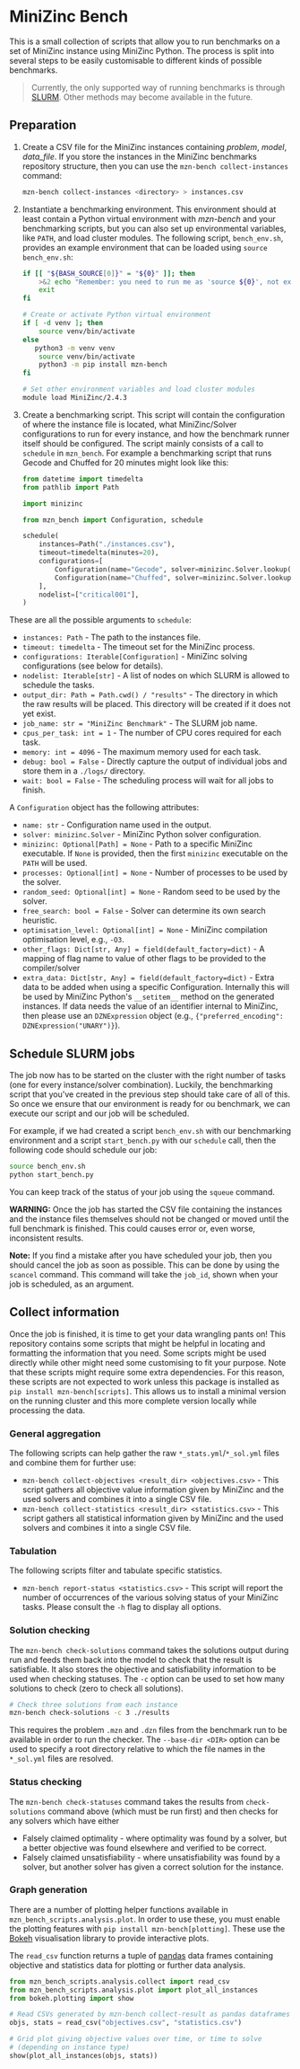 # MiniZinc Bench

This is a small collection of scripts that allow you to run benchmarks on a set
of MiniZinc instance using MiniZinc Python. The process is split into several
steps to be easily customisable to different kinds of possible benchmarks.

> Currently, the only supported way of running benchmarks is through
> [SLURM](https://slurm.schedmd.com/). Other methods may become available in the
> future.

## Preparation

1. Create a CSV file for the MiniZinc instances containing _problem_, _model_,
   _data_file_. If you store the instances in the MiniZinc benchmarks
   repository structure, then you can use the `mzn-bench collect-instances`
   command:
   ```bash
   mzn-bench collect-instances <directory> > instances.csv
   ```
2. Instantiate a benchmarking environment. This environment should at least
   contain a Python virtual environment with _mzn-bench_ and your benchmarking
   scripts, but you can also set up environmental variables, like `PATH`, and
   load cluster modules. The following script, `bench_env.sh`,
   provides an example environment that can be loaded using `source bench_env.sh`:

   ```bash
   if [[ "${BASH_SOURCE[0]}" = "${0}" ]]; then
       >&2 echo "Remember: you need to run me as 'source ${0}', not execute it!"
       exit
   fi

   # Create or activate Python virtual environment
   if [ -d venv ]; then
       source venv/bin/activate
   else
      python3 -m venv venv
       source venv/bin/activate
       python3 -m pip install mzn-bench
   fi

   # Set other environment variables and load cluster modules
   module load MiniZinc/2.4.3
   ```

3. Create a benchmarking script. This script will contain the configuration of
   where the instance file is located, what MiniZinc/Solver configurations to
   run for every instance, and how the benchmark runner itself should be
   configured. The script mainly consists of a call to `schedule` in
   `mzn_bench`. For example a benchmarking script that runs Gecode and
   Chuffed for 20 minutes might look like this:

   ```python
   from datetime import timedelta
   from pathlib import Path

   import minizinc

   from mzn_bench import Configuration, schedule

   schedule(
       instances=Path("./instances.csv"),
       timeout=timedelta(minutes=20),
       configurations=[
           Configuration(name="Gecode", solver=minizinc.Solver.lookup("gecode")),
           Configuration(name="Chuffed", solver=minizinc.Solver.lookup("chuffed")),
       ],
       nodelist=["critical001"],
   )
   ```

These are all the possible arguments to `schedule`:

- `instances: Path` - The path to the instances file.
- `timeout: timedelta` - The timeout set for the MiniZinc process.
- `configurations: Iterable[Configuration]` - MiniZinc solving configurations
  (see below for details).
- `nodelist: Iterable[str]` - A list of nodes on which SLURM is allowed to
  schedule the tasks.
- `output_dir: Path = Path.cwd() / "results"` - The directory in which the raw
  results will be placed. This directory will be created if it does not yet
  exist.
- `job_name: str = "MiniZinc Benchmark"` - The SLURM job name.
- `cpus_per_task: int = 1` - The number of CPU cores required for each task.
- `memory: int = 4096` - The maximum memory used for each task.
- `debug: bool = False` - Directly capture the output of individual jobs
  and store them in a `./logs/` directory.
- `wait: bool = False` - The scheduling process will wait for all jobs to
  finish.

A `Configuration` object has the following attributes:

- `name: str` - Configuration name used in the output.
- `solver: minizinc.Solver` - MiniZinc Python solver configuration.
- `minizinc: Optional[Path] = None` - Path to a specific MiniZinc executable.
  If `None` is provided, then the first `minizinc` executable on the `PATH`
  will be used.
- `processes: Optional[int] = None` - Number of processes to be used by the
  solver.
- `random_seed: Optional[int] = None` - Random seed to be used by the solver.
- `free_search: bool = False` - Solver can determine its own search heuristic.
- `optimisation_level: Optional[int] = None` - MiniZinc compilation
  optimisation level, e.g., `-O3`.
- `other_flags: Dict[str, Any] = field(default_factory=dict)` - A mapping of
  flag name to value of other flags to be provided to the compiler/solver
- `extra_data: Dict[str, Any] = field(default_factory=dict)` - Extra data to be
  added when using a specific Configuration. Internally this will be used by
  MiniZinc Python's `__setitem__` method on the generated instances. If data
  needs the value of an identifier internal to MiniZinc, then please use an
  `DZNExpression` object (e.g., `{"preferred_encoding": DZNExpression("UNARY")}`).

## Schedule SLURM jobs

The job now has to be started on the cluster with the right number of tasks
(one for every instance/solver combination). Luckily, the benchmarking script
that you've created in the previous step should take care of all of this.
So once we ensure that our environment is ready for ou benchmark, we can
execute our script and our job will be scheduled.

For example, if we had created a script `bench_env.sh` with our benchmarking
environment and a script `start_bench.py` with our `schedule` call, then the
following code should schedule our job:

```bash
source bench_env.sh
python start_bench.py
```

You can keep track of the status of your job using the `squeue` command.

**WARNING:** Once the job has started the CSV file containing the instances and
the instance files themselves should not be changed or moved until the full
benchmark is finished. This could causes error or, even worse, inconsistent
results.

**Note:** If you find a mistake after you have scheduled your job, then you
should cancel the job as soon as possible. This can be done by using the
`scancel` command. This command will take the `job_id`, shown when your job is
scheduled, as an argument.

## Collect information

Once the job is finished, it is time to get your data wrangling pants on! This
repository contains some scripts that might be helpful in locating and
formatting the information that you need. Some scripts might be used directly
while other might need some customising to fit your purpose. Note that these
scripts might require some extra dependencies. For this reason, these scripts
are not expected to work unless this package is installed as
`pip install mzn-bench[scripts]`.
This allows us to install a minimal version on the running cluster and this
more complete version locally while processing the data.

### General aggregation

The following scripts can help gather the raw `*_stats.yml`/`*_sol.yml` files
and combine them for further use:

- `mzn-bench collect-objectives <result_dir> <objectives.csv>` -
  This script gathers all objective value information given by MiniZinc and the
  used solvers and combines it into a single CSV file.
- `mzn-bench collect-statistics <result_dir> <statistics.csv>` -
  This script gathers all statistical information given by MiniZinc and the used
  solvers and combines it into a single CSV file.

### Tabulation

The following scripts filter and tabulate specific statistics.

- `mzn-bench report-status <statistics.csv>` - This script will report the
  number of occurrences of the various solving status of your MiniZinc tasks.
  Please consult the `-h` flag to display all options.

### Solution checking

The `mzn-bench check-solutions` command takes the solutions output during run
and feeds them back into the model to check that the result is satisfiable.
It also stores the objective and satisfiability information to be used when
checking statuses. The `-c` option can be used to set how many solutions
to check (zero to check all solutions).

```bash
# Check three solutions from each instance
mzn-bench check-solutions -c 3 ./results
```

This requires the problem `.mzn` and `.dzn` files from the benchmark run to be
available in order to run the checker. The `--base-dir <DIR>` option can be used
to specify a root directory relative to which the file names in the
`*_sol.yml` files are resolved.

### Status checking

The `mzn-bench check-statuses` command takes the results from `check-solutions`
command above (which must be run first) and then checks for any solvers which
have either

- Falsely claimed optimality - where optimality was found by a solver, but a
  better objective was found elsewhere and verified to be correct.
- Falsely claimed unsatisfiability - where unsatisfiability was found by a
  solver, but another solver has given a correct solution for the instance.

### Graph generation

There are a number of plotting helper functions available in
`mzn_bench_scripts.analysis.plot`. In order to use these, you must enable the
plotting features with `pip install mzn-bench[plotting]`. These use the
[Bokeh](https://bokeh.org/) visualisation library to provide interactive plots.

The `read_csv` function returns a tuple of [pandas](https://pandas.pydata.org/)
data frames containing objective and statistics data for plotting or further
data analysis.

```py
from mzn_bench_scripts.analysis.collect import read_csv
from mzn_bench_scripts.analysis.plot import plot_all_instances
from bokeh.plotting import show

# Read CSVs generated by mzn-bench collect-result as pandas dataframes
objs, stats = read_csv("objectives.csv", "statistics.csv")

# Grid plot giving objective values over time, or time to solve
# (depending on instance type)
show(plot_all_instances(objs, stats))
```
